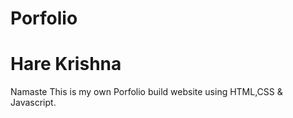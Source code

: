# Porfolio
# Hare Krishna

Namaste
This is my own Porfolio build website using HTML,CSS & Javascript.
